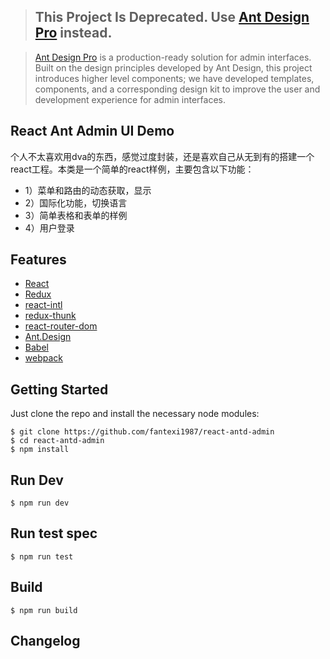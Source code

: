 >## This Project Is Deprecated. Use [Ant Design Pro](https://pro.ant.design) instead.

>[Ant Design Pro](https://pro.ant.design) is a production-ready solution for admin interfaces. Built on the design principles developed by Ant Design, this project introduces higher level components; we have developed templates, components, and a corresponding design kit to improve the user and development experience for admin interfaces.

## React Ant Admin UI Demo


个人不太喜欢用dva的东西，感觉过度封装，还是喜欢自己从无到有的搭建一个react工程。本类是一个简单的react样例，主要包含以下功能：
- 1）菜单和路由的动态获取，显示
- 2）国际化功能，切换语言
- 3）简单表格和表单的样例
- 4）用户登录


## Features

- [React](https://facebook.github.io/react/)
- [Redux](https://github.com/reactjs/redux)
- [react-intl](https://github.com/yahoo/react-intl)
- [redux-thunk](https://github.com/reduxjs/redux-thunk)
- [react-router-dom](https://www.npmjs.com/package/react-router-dom)
- [Ant.Design](http://ant.design/)
- [Babel](https://babeljs.io/)
- [webpack](https://webpack.github.io/)

## Getting Started

Just clone the repo and install the necessary node modules:

```shell
$ git clone https://github.com/fantexi1987/react-antd-admin
$ cd react-antd-admin
$ npm install
```

## Run Dev

```shell
$ npm run dev
```

## Run test spec

```shell
$ npm run test
```

## Build

```shell
$ npm run build
```

## Changelog


